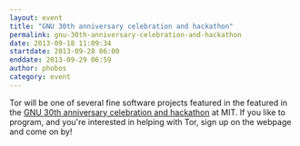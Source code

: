 ```yaml
---
layout: event
title: "GNU 30th anniversary celebration and hackathon"
permalink: gnu-30th-anniversary-celebration-and-hackathon
date: 2013-09-18 11:09:34
startdate: 2013-09-28 06:00
enddate: 2013-09-29 06:59
author: phobos
category: event
---
```


Tor will be one of several fine software projects featured in the featured in the [GNU 30th anniversary celebration and hackathon](https://gnu.org/gnu30/celebration) at MIT. If you like to program, and you're interested in helping with Tor, sign up on the webpage and come on by!
